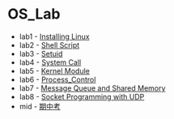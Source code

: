 # OS_Lab

* lab1 - [Installing Linux](<http://example.com/>)
* lab2 - [Shell Script](lab2)
* lab3 - [Setuid](lab3)
* lab4 - [System Call](<http://example.com/>)
* lab5 - [Kernel Module](lab5)
* lab6 - [Process_Control](lab6)
* lab7 - [Message Queue and Shared Memory](lab7)
* lab8 - [Socket Programming with UDP](<http://example.com/>)
* mid - [期中考](<http://example.com/>)

